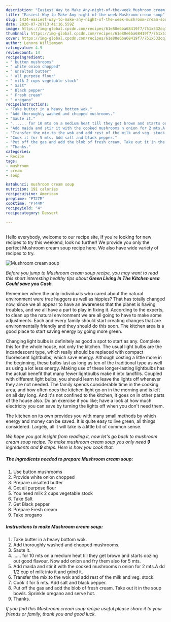 ```yaml
---
description: "Easiest Way to Make Any-night-of-the-week Mushroom cream soup"
title: "Easiest Way to Make Any-night-of-the-week Mushroom cream soup"
slug: 1434-easiest-way-to-make-any-night-of-the-week-mushroom-cream-soup
date: 2020-07-28T13:41:16.559Z
image: https://img-global.cpcdn.com/recipes/61e80e6ba68419f7/751x532cq70/mushroom-cream-soup-recipe-main-photo.jpg
thumbnail: https://img-global.cpcdn.com/recipes/61e80e6ba68419f7/751x532cq70/mushroom-cream-soup-recipe-main-photo.jpg
cover: https://img-global.cpcdn.com/recipes/61e80e6ba68419f7/751x532cq70/mushroom-cream-soup-recipe-main-photo.jpg
author: Lenora Williamson
ratingvalue: 4.9
reviewcount: 14
recipeingredient:
- " button mushrooms"
- " white onion chopped"
- " unsalted butter"
- " all purpose flour"
- " milk 2 cups vegetable stock"
- " Salt"
- " Black pepper"
- " Fresh cream"
- " oregano"
recipeinstructions:
- "Take butter in a heavy bottom wok."
- "Add thoroughly washed and chopped mushrooms."
- "Saute it."
- "...... for 10 mts on a medium heat till they get brown and starts oozing out good flavour. Now add onion and fry them also for 5 mts."
- "Add maida and stir it with the cooked mushrooms n onion for 2 mts.A dd 1/2 cup of milk into it and grind it."
- "Transfer the mix.to the wok and add rest of the milk and veg. stock."
- "Cook it for 5 mts. Add salt and black pepper."
- "Put off the gas and add the blob of fresh cream. Take out it in the soup bowls. Sprinkle oregano and serve hot."
- "Thanks."
categories:
- Recipe
tags:
- mushroom
- cream
- soup

katakunci: mushroom cream soup 
nutrition: 191 calories
recipecuisine: American
preptime: "PT27M"
cooktime: "PT44M"
recipeyield: "4"
recipecategory: Dessert

---
```

<br>
Hello everybody, welcome to our recipe site, If you're looking for new recipes to try this weekend, look no further! We provide you only the perfect Mushroom cream soup recipe here. We also have wide variety of recipes to try.
<br>


![Mushroom cream soup](https://img-global.cpcdn.com/recipes/61e80e6ba68419f7/751x532cq70/mushroom-cream-soup-recipe-main-photo.jpg)

<i>Before you jump to Mushroom cream soup recipe, you may want to read this short interesting healthy tips about 
<strong>Green Living In The Kitchen area Could save you Cash</strong>.</i>
</br>

Remember when the only individuals who cared about the natural environment were tree huggers as well as hippies? That has totally changed now, since we all appear to have an awareness that the planet is having troubles, and we all have a part to play in fixing it. According to the experts, to clean up the natural environment we are all going to have to make some adjustments. Each and every family should start creating changes that are environmentally friendly and they should do this soon. The kitchen area is a good place to start saving energy by going more green.

Changing light bulbs is definitely as good a spot to start as any. Complete this for the whole house, not only the kitchen. The usual light bulbs are the incandescent type, which really should be replaced with compact fluorescent lightbulbs, which save energy. Although costing a little more in the beginning, these bulbs last as long as ten of the traditional type as well as using a lot less energy. Making use of these longer-lasting lightbulbs has the actual benefit that many fewer lightbulbs make it into landfills. Coupled with different light bulbs, you should learn to leave the lights off whenever they are not needed. The family spends considerable time in the cooking area, and how often does the kitchen light go on in the morning and is left on all day long. And it's not confined to the kitchen, it goes on in other parts of the house also. Do an exercise if you like; have a look at how much electricity you can save by turning the lights off when you don't need them.

The kitchen on its own provides you with many small methods by which energy and money can be saved. It is quite easy to live green, all things considered. Largely, all it will take is a little bit of common sense.


<i>We hope you got insight from reading it, now let's go back to mushroom cream soup recipe. To make mushroom cream soup you only need <strong>9</strong> ingredients and <strong>9</strong> steps. Here is how you cook that.
</i>

##### The ingredients needed to prepare Mushroom cream soup:

1. Use  button mushrooms
1. Provide  white onion chopped
1. Prepare  unsalted butter
1. Get  all purpose flour
1. You need  milk 2 cups vegetable stock
1. Take  Salt
1. Get  Black pepper
1. Prepare  Fresh cream
1. Take  oregano


##### Instructions to make Mushroom cream soup:

1. Take butter in a heavy bottom wok.
1. Add thoroughly washed and chopped mushrooms.
1. Saute it.
1. ...... for 10 mts on a medium heat till they get brown and starts oozing out good flavour. Now add onion and fry them also for 5 mts.
1. Add maida and stir it with the cooked mushrooms n onion for 2 mts.A dd 1/2 cup of milk into it and grind it.
1. Transfer the mix.to the wok and add rest of the milk and veg. stock.
1. Cook it for 5 mts. Add salt and black pepper.
1. Put off the gas and add the blob of fresh cream. Take out it in the soup bowls. Sprinkle oregano and serve hot.
1. Thanks.


<i>If you find this Mushroom cream soup recipe useful please share it to your friends or family, thank you and good luck.</i>
